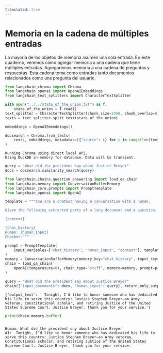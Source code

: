 ```yaml
---
translated: true
---
```


# Memoria en la cadena de múltiples entradas

La mayoría de los objetos de memoria asumen una sola entrada. En este cuaderno, veremos cómo agregar memoria a una cadena que tiene múltiples entradas. Agregaremos memoria a una cadena de preguntas y respuestas. Esta cadena toma como entradas tanto documentos relacionados como una pregunta del usuario.

```python
from langchain_chroma import Chroma
from langchain_openai import OpenAIEmbeddings
from langchain_text_splitters import CharacterTextSplitter
```

```python
with open("../../state_of_the_union.txt") as f:
    state_of_the_union = f.read()
text_splitter = CharacterTextSplitter(chunk_size=1000, chunk_overlap=0)
texts = text_splitter.split_text(state_of_the_union)

embeddings = OpenAIEmbeddings()
```

```python
docsearch = Chroma.from_texts(
    texts, embeddings, metadatas=[{"source": i} for i in range(len(texts))]
)
```

```output
Running Chroma using direct local API.
Using DuckDB in-memory for database. Data will be transient.
```

```python
query = "What did the president say about Justice Breyer"
docs = docsearch.similarity_search(query)
```

```python
from langchain.chains.question_answering import load_qa_chain
from langchain.memory import ConversationBufferMemory
from langchain_core.prompts import PromptTemplate
from langchain_openai import OpenAI
```

```python
template = """You are a chatbot having a conversation with a human.

Given the following extracted parts of a long document and a question, create a final answer.

{context}

{chat_history}
Human: {human_input}
Chatbot:"""

prompt = PromptTemplate(
    input_variables=["chat_history", "human_input", "context"], template=template
)
memory = ConversationBufferMemory(memory_key="chat_history", input_key="human_input")
chain = load_qa_chain(
    OpenAI(temperature=0), chain_type="stuff", memory=memory, prompt=prompt
)
```

```python
query = "What did the president say about Justice Breyer"
chain({"input_documents": docs, "human_input": query}, return_only_outputs=True)
```

```output
{'output_text': ' Tonight, I’d like to honor someone who has dedicated his life to serve this country: Justice Stephen Breyer—an Army veteran, Constitutional scholar, and retiring Justice of the United States Supreme Court. Justice Breyer, thank you for your service.'}
```

```python
print(chain.memory.buffer)
```

```output

Human: What did the president say about Justice Breyer
AI:  Tonight, I’d like to honor someone who has dedicated his life to serve this country: Justice Stephen Breyer—an Army veteran, Constitutional scholar, and retiring Justice of the United States Supreme Court. Justice Breyer, thank you for your service.
```

